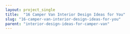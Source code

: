 ```yaml
---
layout: project_single
title:  "16 Camper Van Interior Design Ideas for You"
slug: "16-camper-van-interior-design-ideas-for-you"
parent: "interior-design-ideas-for-camper-van"
---
```

 